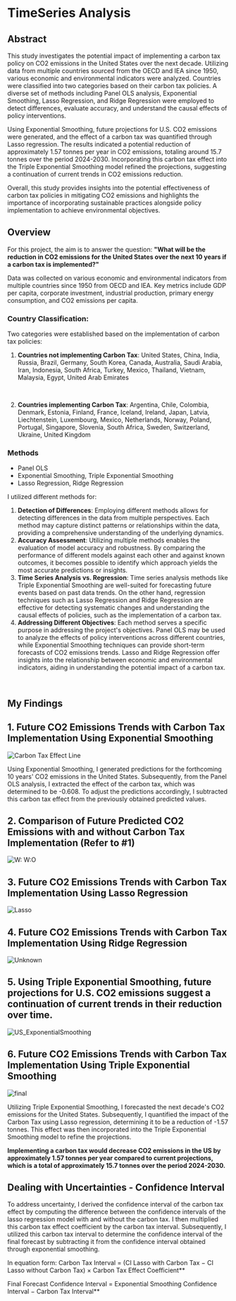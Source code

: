 # TimeSeries Analysis 


## Abstract 
This study investigates the potential impact of implementing a carbon tax policy on CO2 emissions in the United States over the next decade. Utilizing data from multiple countries sourced from the OECD and IEA since 1950, various economic and environmental indicators were analyzed. Countries were classified into two categories based on their carbon tax policies. A diverse set of methods including Panel OLS analysis, Exponential Smoothing, Lasso Regression, and Ridge Regression were employed to detect differences, evaluate accuracy, and understand the causal effects of policy interventions.

Using Exponential Smoothing, future projections for U.S. CO2 emissions were generated, and the effect of a carbon tax was quantified through Lasso regression. The results indicated a potential reduction of approximately 1.57 tonnes per year in CO2 emissions, totaling around 15.7 tonnes over the period 2024-2030. Incorporating this carbon tax effect into the Triple Exponential Smoothing model refined the projections, suggesting a continuation of current trends in CO2 emissions reduction.

Overall, this study provides insights into the potential effectiveness of carbon tax policies in mitigating CO2 emissions and highlights the importance of incorporating sustainable practices alongside policy implementation to achieve environmental objectives.


## Overview
For this project, the aim is to answer the question: **"What will be the reduction in CO2 emissions for the United States over the next 10 years if a carbon tax is implemented?"**

Data was collected on various economic and environmental indicators from multiple countries since 1950 from OECD and IEA. Key metrics include GDP per capita, corporate investment, industrial production, primary energy consumption, and CO2 emissions per capita.

### Country Classification:
Two categories were established based on the implementation of carbon tax policies:
<br>
1. **Countries not implementing Carbon Tax**:
United States, China, India, Russia, Brazil, Germany, South Korea, Canada, Australia, Saudi Arabia, Iran, Indonesia, South Africa, Turkey, Mexico, Thailand, Vietnam, Malaysia, Egypt, United Arab Emirates

<br>

2. **Countries implementing Carbon Tax**:
Argentina, Chile, Colombia, Denmark, Estonia, Finland, France, Iceland, Ireland, Japan, Latvia, Liechtenstein, Luxembourg, Mexico, Netherlands, Norway, Poland, Portugal, Singapore, Slovenia, South Africa, Sweden, Switzerland, Ukraine, United Kingdom


### Methods 
- Panel OLS
- Exponential Smoothing, Triple Exponential Smoothing
- Lasso Regression, Ridge Regression

I utilized different methods for: 
1. **Detection of Differences**: Employing different methods allows for detecting differences in the data from multiple perspectives. Each method may capture distinct patterns or relationships within the data, providing a comprehensive understanding of the underlying dynamics.
2. **Accuracy Assessment**: Utilizing multiple methods enables the evaluation of model accuracy and robustness. By comparing the performance of different models against each other and against known outcomes, it becomes possible to identify which approach yields the most accurate predictions or insights.
3. **Time Series Analysis vs. Regression**: Time series analysis methods like Triple Exponential Smoothing are well-suited for forecasting future events based on past data trends. On the other hand, regression techniques such as Lasso Regression and Ridge Regression are effective for detecting systematic changes and understanding the causal effects of policies, such as the implementation of a carbon tax.
4. **Addressing Different Objectives**: Each method serves a specific purpose in addressing the project's objectives. Panel OLS may be used to analyze the effects of policy interventions across different countries, while Exponential Smoothing techniques can provide short-term forecasts of CO2 emissions trends. Lasso and Ridge Regression offer insights into the relationship between economic and environmental indicators, aiding in understanding the potential impact of a carbon tax.
<br>

## My Findings

## 1. Future CO2 Emissions Trends with Carbon Tax Implementation Using Exponential Smoothing 
![Carbon Tax Effect Line](https://github.com/yejipark0514/TimeSeriesAnalysis_CO2/assets/97747420/99aa4c2e-63df-4ab5-b802-ad12f77c95fd)

Using Exponential Smoothing, I generated predictions for the forthcoming 10 years' CO2 emissions in the United States. Subsequently, from the Panel OLS analysis, I extracted the effect of the carbon tax, which was determined to be -0.608. To adjust the predictions accordingly, I subtracted this carbon tax effect from the previously obtained predicted values.



## 2. Comparison of Future Predicted CO2 Emissions with and without Carbon Tax Implementation (Refer to #1) 

![W:   W:O](https://github.com/yejipark0514/TimeSeriesAnalysis_CO2/assets/97747420/4372ae7d-00fc-421c-b384-7af845e90ed5)


## 3. Future CO2 Emissions Trends with Carbon Tax Implementation Using Lasso Regression

![Lasso](https://github.com/yejipark0514/TimeSeriesAnalysis_CO2/assets/97747420/2cebee79-b506-48d4-a1cb-3260caa0cfc6)


## 4. Future CO2 Emissions Trends with Carbon Tax Implementation Using Ridge Regression

![Unknown](https://github.com/yejipark0514/TimeSeriesAnalysis_CO2/assets/97747420/ac88be8a-8c59-4be6-9a56-b727a751d7f1)


## 5. Using Triple Exponential Smoothing, future projections for U.S. CO2 emissions suggest a continuation of current trends in their reduction over time.
![US_ExponentialSmoothing](https://github.com/yejipark0514/TimeSeriesAnalysis_CO2/assets/97747420/c3270ae9-43d6-48e0-812b-46cd76cc3505)


## 6. Future CO2 Emissions Trends with Carbon Tax Implementation Using Triple Exponential Smoothing
![final](https://github.com/yejipark0514/TimeSeriesAnalysis_CO2/assets/97747420/0652b9e8-ef4f-4449-a735-b40620d15768)

Utilizing Triple Exponential Smoothing, I forecasted the next decade's CO2 emissions for the United States. Subsequently, I quantified the impact of the Carbon Tax using Lasso regression, determining it to be a reduction of -1.57 tonnes. This effect was then incorporated into the Triple Exponential Smoothing model to refine the projections.

**Implementing a carbon tax would decrease CO2 emissions in the US by approximately 1.57 tonnes per year compared to current projections, which is a total of approximately 15.7 tonnes over the period 2024-2030.**

## Dealing with Uncertainties - Confidence Interval
To address uncertainty, I derived the confidence interval of the carbon tax effect by computing the difference between the confidence intervals of the lasso regression model with and without the carbon tax. I then multiplied this carbon tax effect coefficient by the carbon tax interval. Subsequently, I utilized this carbon tax interval to determine the confidence interval of the final forecast by subtracting it from the confidence interval obtained through exponential smoothing.

In equation form: 
  Carbon Tax Interval = (CI Lasso with Carbon Tax − CI Lasso without Carbon Tax) × Carbon Tax Effect Coefficient**

  Final Forecast Confidence Interval = Exponential Smoothing Confidence Interval − Carbon Tax Interval**

